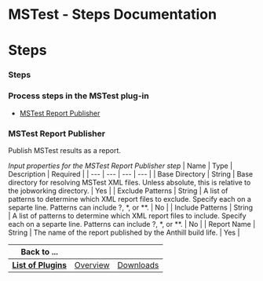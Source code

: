 
MSTest - Steps Documentation
============================

# Steps




### Steps




 



### Process steps in the MSTest plug-in


* [MSTest Report Publisher](#mstest_report_publisher)





### MSTest Report Publisher


Publish MSTest results as a report.




*Input properties for the MSTest Report 
Publisher step*  | Name | Type | Description | Required |
| --- | --- | --- | --- |
| Base Directory | String | Base 
directory for resolving MSTest XML files. Unless absolute, this is relative to
the jobworking directory. | Yes |
| 
Exclude Patterns | String | A list of patterns to determine which XML report files to exclude. Specify each on
a separte
 line. Patterns can include ?, *, or **. | No |
| Include Patterns | String | A list of patterns to determine which XML 
report files to include. Specify each on
a separte line. Patterns can include ?, *, or **. | No |
| Report Name | String
 | The name of the report published by the Anthill build life. | Yes |





|Back to ...|||
| :---: | :---: | :---: |
|[**List of Plugins**](../../index.md)|[Overview](./overview.md)|[Downloads](./downloads.md)|
